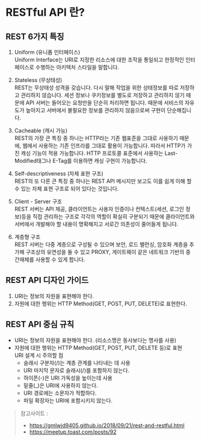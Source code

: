 # RESTful API 란?
## REST 6가지 특징
1. Uniform (유니폼 인터페이스) <br>
Uniform Interface는 URI로 지정한 리소스에 대한 조작을 통일되고 한정적인 인터페이스로 수행하는 아키텍처 스타일을 말합니다.

2. Stateless (무상태성) <br>
REST는 무상태성 성격을 갖습니다. 다시 말해 작업을 위한 상태정보를 따로 저장하고 관리하지 않습니다. 세션 정보나 쿠키정보를 별도로 저장하고 관리하지 않기 때문에 API 서버는 들어오는 요청만을 단순히 처리하면 됩니다. 때문에 서비스의 자유도가 높아지고 서버에서 불필요한 정보를 관리하지 않음으로써 구현이 단순해집니다.

3. Cacheable (캐시 가능) <br>
REST의 가장 큰 특징 중 하나는 HTTP라는 기존 웹표준을 그대로 사용하기 때문에, 웹에서 사용하는 기존 인프라를 그대로 활용이 가능합니다. 따라서 HTTP가 가진 캐싱 기능이 적용 가능합니다. HTTP 프로토콜 표준에서 사용하는 Last-Modified태그나 E-Tag를 이용하면 캐싱 구현이 가능합니다.

4. Self-descriptiveness (자체 표현 구조) <br>
REST의 또 다른 큰 특징 중 하나는 REST API 메시지만 보고도 이를 쉽게 이해 할 수 있는 자체 표현 구조로 되어 있다는 것입니다.

5. Client - Server 구조 <br>
REST 서버는 API 제공, 클라이언트는 사용자 인증이나 컨텍스트(세션, 로그인 정보)등을 직접 관리하는 구조로 각각의 역할이 확실히 구분되기 때문에 클라이언트와 서버에서 개발해야 할 내용이 명확해지고 서로간 의존성이 줄어들게 됩니다.

6. 계층형 구조 <br>
REST 서버는 다중 계층으로 구성될 수 있으며 보안, 로드 밸런싱, 암호화 계층을 추가해 구조상의 유연성을 둘 수 있고 PROXY, 게이트웨이 같은 네트워크 기반의 중간매체를 사용할 수 있게 합니다.

## REST API 디자인 가이드
1. URI는 정보의 자원을 표현해야 한다.
2. 자원에 대한 행위는 HTTP Method(GET, POST, PUT, DELETE)로 표현한다.

## REST API 중심 규칙
 - URI는 정보의 자원을 표현해야 한다. (리소스명은 동사보다는 명사를 사용)
 - 자원에 대한 행위는 HTTP Method(GET, POST, PUT, DELETE 등)로 표현 <br>
  URI 설계 시 주의할 점 
   - 슬래시 구분자(/)는 계층 관계를 나타내는 데 사용
   - URI 마지막 문자로 슬래시(/)를 포함하지 않는다.
   - 하이픈(-)은 URI 가독성을 높이는데 사용
   - 밑줄(_)은 URI에 사용하지 않는다.
   - URI 경로에는 소문자가 적합하다.
   - 파일 확장자는 URI에 포함시키지 않는다.

> 참고사이트 : 
> - https://gmlwjd9405.github.io/2018/09/21/rest-and-restful.html
> - https://meetup.toast.com/posts/92